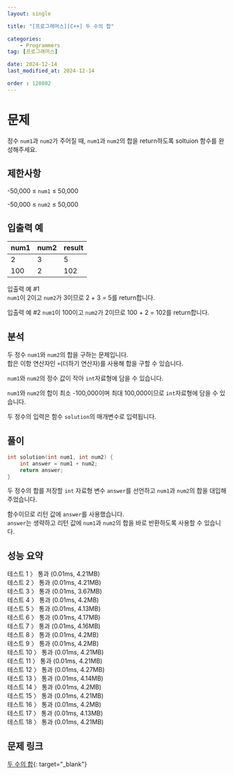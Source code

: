 ```yaml
---
layout: single

title: "[프로그래머스][C++] 두 수의 합"

categories:
    - Programmers
tag: [프로그래머스]

date: 2024-12-14
last_modified_at: 2024-12-14

order : 120802
---
```


# 문제

정수 `num1`과 `num2`가 주어질 때, `num1`과 `num2`의 합을 return하도록 soltuion 함수를 완성해주세요.

## 제한사항

-50,000 ≤ `num1` ≤ 50,000

-50,000 ≤ `num2` ≤ 50,000


## 입출력 예

|num1|num2|result|
|---|---|---|
|2|3|5|
|100|2|102|

입출력 예 #1  
`num1`이 2이고 `num2`가 3이므로 2 + 3 = 5를 return합니다.

입출력 예 #2
`num1`이 100이고 `num2`가 2이므로 100 + 2 = 102를 return합니다.

## 분석

두 정수 `num1`와 `num2`의 합을 구하는 문제입니다.  
합은 이항 연산자인 `+`(더하기 연산자)를 사용해 합을 구할 수 있습니다.

`num1`와 `num2`의 정수 값이 작아 `int`자료형에 담을 수 있습니다.

`num1`와 `num2`의 합이 최소 -100,000이며 최대 100,000이므로 `int`자료형에 담을 수 있습니다.

두 정수의 입력은 함수 `solution`의 매개변수로 입력됩니다.

## 풀이

```cpp
int solution(int num1, int num2) {
    int answer = num1 + num2;
    return answer;
}
```

두 정수의 합를 저장할 `int` 자료형 변수 `answer`를 선언하고 `num1`과 `num2`의 합을 대입해주었습니다.

함수이므로 리턴 값에 `answer`를 사용했습니다.  
`answer`는 생략하고 리턴 값에 `num1`과 `num2`의 합을 바로 반환하도록 사용할 수 있습니다.

## 성능 요약

테스트 1 〉	통과 (0.01ms, 4.21MB)  
테스트 2 〉	통과 (0.01ms, 4.21MB)  
테스트 3 〉	통과 (0.01ms, 3.67MB)  
테스트 4 〉	통과 (0.01ms, 4.2MB)  
테스트 5 〉	통과 (0.01ms, 4.13MB)  
테스트 6 〉	통과 (0.01ms, 4.17MB)  
테스트 7 〉	통과 (0.01ms, 4.16MB)  
테스트 8 〉	통과 (0.01ms, 4.2MB)  
테스트 9 〉	통과 (0.01ms, 4.2MB)  
테스트 10 〉 통과 (0.01ms, 4.21MB)  
테스트 11 〉 통과 (0.01ms, 4.21MB)  
테스트 12 〉 통과 (0.01ms, 4.27MB)  
테스트 13 〉 통과 (0.01ms, 4.14MB)  
테스트 14 〉 통과 (0.01ms, 4.2MB)  
테스트 15 〉 통과 (0.01ms, 4.21MB)  
테스트 16 〉 통과 (0.01ms, 4.2MB)  
테스트 17 〉 통과 (0.01ms, 4.13MB)  
테스트 18 〉 통과 (0.01ms, 4.21MB)

## 문제 링크

[두 수의 합](https://school.programmers.co.kr/learn/courses/30/lessons/120802){: target="_blank"}
